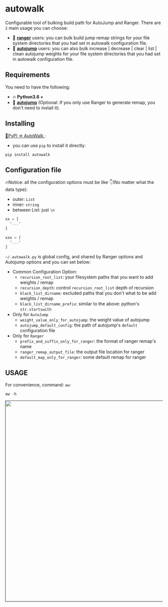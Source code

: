 # autowalk
Configurable tool of bulking build path for AutoJump and Ranger.
There are `2` main usage you can choose:
- 🚀 **[ranger](https://github.com/ranger/ranger)** users: you can bulk build jump remap strings for your file system directories that you had set in autowalk configuration file.
- 🚀 **[autojump](https://github.com/wting/autojump)** users: you can also bulk increase | decrease | clear | list | clean autojump weights for your file system directories that you had set in autowalk configuration file.

## Requirements
You need to have the following:
- 🔥 **Python3.6 +**
- 🚀 **[autojump](https://github.com/wting/autojump)** (Optional: If you only use Ranger to generate remap, you don't need to install it).

## Installing
[🚀PyPI => AutoWalk ](https://pypi.org/project/autowalk/): 

- you can use `pip` to install it directly:

```shell
pip install autowalk
```

## Configuration file
🔥Notice: all the configuration options must be like 👇(No matter what the data type):
- outer: `List`
- inner: `string`
- between List: just `\n`

```python
xx = [
  "..."
]

xxx = [
  "..."
]
```

`~/.autowalk.py` is global config, and shared by Ranger options and Autojump options
and you can set below:

- Common Configuration Option:
  - `recursion_root_list`: your filesystem paths that you want to add weights / remap
  - `recursion_depth`: control `recursion_root_list` depth of recursion
  - `black_list_dirname`: excluded paths that you don't what to be add weights / remap
  - `black_list_dirname_prefix`: similar to the above:  python's `str.startswith`
- Only for `AutoJump`
  - `weight_value_only_for_autojump`: the weight value of autojump
  - `autojump_default_config`: the path of autojump's `default` configuration file
- Only for `Ranger`
  - `prefix_and_suffix_only_for_ranger`: the format of ranger remap's name
  - `ranger_remap_output_file`: the output file location for ranger
  - `default_map_only_for_ranger`: some default remap for ranger

## USAGE
For convenience, command:  `aw`:
```shell
aw -h
```

<a title="help" href="">
  <img src="https://i.imgur.com/vtG8olE.png](https://github.com/linusic/autowalk/blob/main/examples/0-autowalk-help.gif" width="640">
</a>
